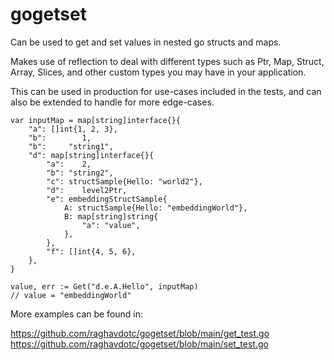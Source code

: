 # gogetset

Can be used to get and set values in nested go structs and maps. 

Makes use of reflection to deal with different types such as Ptr, Map, Struct, Array, Slices, and other custom types you may have in your application.

This can be used in production for use-cases included in the tests, and can also be extended to handle for more edge-cases.


```
var inputMap = map[string]interface{}{
	"a": []int{1, 2, 3},
	"b":        1,
	"b":     "string1",
	"d": map[string]interface{}{
		"a":    2,
		"b": "string2",
		"c": structSample{Hello: "world2"},
		"d":    level2Ptr,
		"e": embeddingStructSample{
			A: structSample{Hello: "embeddingWorld"},
			B: map[string]string{
				"a": "value",
			},
		},
		"f": []int{4, 5, 6},
	},
}
	
value, err := Get("d.e.A.Hello", inputMap)
// value = "embeddingWorld"
```


More examples can be found in:

https://github.com/raghavdotc/gogetset/blob/main/get_test.go
https://github.com/raghavdotc/gogetset/blob/main/set_test.go

